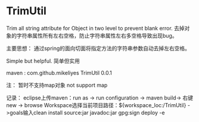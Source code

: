 # TrimUtil
Trim all string attribute for Object in two level to prevent blank error.
去掉对象的字符串属性所有左右空格，防止字符串属性左右多空格导致出现bug。

主要思想： 通过spring的面向切面将指定方法的字符串参数自动去掉左右空格。

Simple but helpful.
简单但实用

maven : 
<dependency>
  <groupId>com.github.mikeliyes</groupId>
  <artifactId>TrimUtil</artifactId>
  <version>0.0.1</version>
</dependency>

注：
暂时不支持map对象
not support map

记录：
eclipse上传maven：run as -> run configuration -> maven build-> 右键new -> browse Workspace选择当前项目路径：${workspace_loc:/TrimUtil} ->goals输入clean install source:jar javadoc:jar gpg:sign deploy -e
